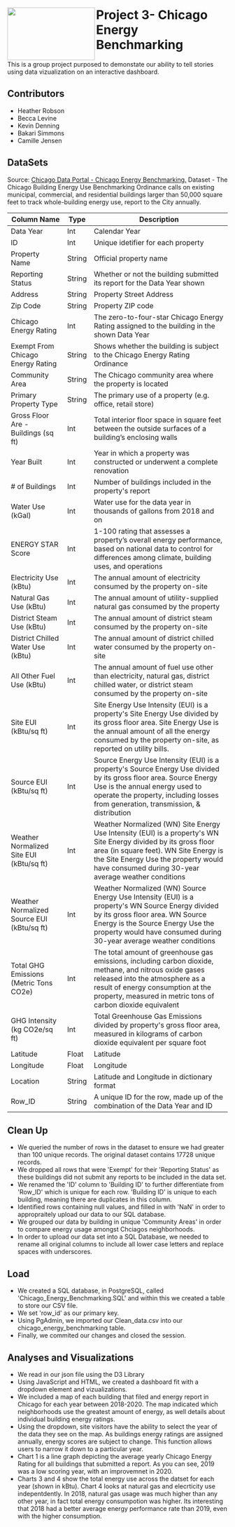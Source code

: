 <div><img align=left width=200px height=120px src="https://encrypted-tbn0.gstatic.com/images?q=tbn:ANd9GcTaTDbsqoiHdttMWC9s4MBjNNj8JHMDIdKB6A&usqp=CAU">


# Project 3- Chicago Energy Benchmarking 
  
This is a group project purposed to demonstate our ability to tell stories using data vizualization on an interactive dashboard.</div>


## Contributors
  
- Heather Robson
- Becca Levine
- Kevin Denning
- Bakari Simmons
- Camille Jensen
  
  
## DataSets

<div> Source: <a href="[https://data.cityofchicago.org/Health-Human-Services/Food-Inspections/4ijn-s7e5](https://data.cityofchicago.org/resource/xq83-jr8c.json)" target="_blank">Chicago Data Portal - Chicago Energy Benchmarking.</a> 
Dataset - The Chicago Building Energy Use Benchmarking Ordinance calls on existing municipal, commercial, and residential buildings larger than 50,000 square feet to track whole-building energy use, report to the City annually.</div>
  
  | Column Name     | Type    | Description              |
  | ----------------| ------- | ------------------------ |
  | Data Year       | Int     | Calendar Year 
  | ID              | Int  | Unique idetifier for each property            
  | Property Name   | String  | Official property name
  | Reporting Status| String     | Whether or not the building submitted its report for the Data Year shown
  | Address         | String  | Property Street Address
  | Zip Code        | String  | Property ZIP code
  | Chicago Energy Rating             | Int  | The zero-to-four-star Chicago Energy Rating assigned to the building in the shown Data Year 
  | Exempt From Chicago Energy Rating | String  | Shows whether the building is subject to the Chicago Energy Rating Ordinance
  | Community Area     | String  | The Chicago community area where the property is located
  | Primary Property Type           | String     | The primary use of a property (e.g. office, retail store)
  | Gross Floor Are - Buildings (sq ft) | Int  | Total interior floor space in square feet between the outside surfaces of a building’s enclosing walls
  | Year Built | Int | Year in which a property was constructed or underwent a complete renovation
  | # of Buildings         | Int | Number of buildings included in the property's report
  | Water Use (kGal)      | Int | Water use for the data year in thousands of gallons from 2018 and on
  | ENERGY STAR Score       | Int     | 1-100 rating that assesses a property’s overall energy performance, based on national data to control for differences among climate, building uses, and operations 
  | Electricity Use (kBtu)              | Int  | The annual amount of electricity consumed by the property on-site            
  | Natural Gas Use (kBtu)   | Int  | The annual amount of utility-supplied natural gas consumed by the property
  | District Steam Use (kBtu)| Int     | The annual amount of district steam consumed by the property on-site
  | District Chilled Water Use (kBtu)         | Int  | The annual amount of district chilled water consumed by the property on-site
  | All Other Fuel Use (kBtu)        | Int  | The annual amount of fuel use other than electricity, natural gas, district chilled water, or district steam consumed by the property on-site
  | Site EUI (kBtu/sq ft)       | Int     | Site Energy Use Intensity (EUI) is a property's Site Energy Use divided by its gross floor area. Site Energy Use is the annual amount of all the energy consumed by the property on-site, as reported on utility bills. 
  | Source EUI (kBtu/sq ft)              | Int  | Source Energy Use Intensity (EUI) is a property's Source Energy Use divided by its gross floor area. Source Energy Use is the annual energy used to operate the property, including losses from generation, transmission, & distribution           
  | Weather Normalized Site EUI (kBtu/sq ft)   | Int  | Weather Normalized (WN) Site Energy Use Intensity (EUI) is a property's WN Site Energy divided by its gross floor area (in square feet). WN Site Energy is the Site Energy Use the property would have consumed during 30-year average weather conditions
  | Weather Normalized Source EUI (kBtu/sq ft)| Int     | Weather Normalized (WN) Source Energy Use Intensity (EUI) is a property's WN Source Energy divided by its gross floor area. WN Source Energy is the Source Energy Use the property would have consumed during 30-year average weather conditions
  | Total GHG Emissions (Metric Tons CO2e)        | Int  | The total amount of greenhouse gas emissions, including carbon dioxide, methane, and nitrous oxide gases released into the atmosphere as a result of energy consumption at the property, measured in metric tons of carbon dioxide equivalent
  | GHG Intensity (kg CO2e/sq ft)        | Int  | Total Greenhouse Gas Emissions divided by property's gross floor area, measured in kilograms of carbon dioxide equivalent per square foot
  | Latitude        | Float  | Latitude 
  | Longitude       | Float  | Longitude
  | Location        | String | Latitude and Longitude in dictionary format
  | Row_ID        | String | A unique ID for the row, made up of the combination of the Data Year and ID


## Clean Up

- We queried the number of rows in the dataset to ensure we had greater than 100 unique records. The original dataset contains 17728 unique records.
- We dropped all rows that were 'Exempt' for their 'Reporting Status' as these buildings did not submit any reports to be included in the data set. 
- We renamed the 'ID' column to 'Building ID' to further differentiate from 'Row_ID' which is unique for each row. 'Building ID' is unique to each building, meaning there are duplicates in this column. 
- Identified rows containing null values, and filled in with 'NaN' in order to appropraitely upload our data to our SQL database.
- We grouped our data by building in unique 'Community Areas' in order to compare energy usage amongst Chciagos neighborhoods.
- In order to upload our data set into a SQL Database, we needed to rename all original columns to include all lower case letters and replace spaces with underscores.


## Load

- We created a SQL database, in PostgreSQL, called 'Chicago_Energy_Benchmarking.SQL' and within this we created a table to store our CSV file.
- We set 'row_id' as our primary key. 
- Using PgAdmin, we imported our Clean_data.csv into our chicago_energy_benchmarking table. 
- Finally, we commited our changes and closed the session. 

## Analyses and Visualizations
- We read in our json file using the D3 Library
- Using JavaScript and HTML, we created a dashboard fit with a dropdown element and vizualizations.
- We included a map of each building that filed and energy report in Chicago for each year between 2018-2020. The map indicated which neighborhoods use the greatest amount of energy, as well details about individual building energy ratings.
- Using the dropdown, site visitors have the ability to select the year of the data they see on the map. As buildings energy ratings are assigned annually, energy scores are subject to change. This function allows users to narrow it down to a particular year. 
- Chart 1 is a line graph depicting the average yearly Chicago Energy Rating for all buildings that submitted a report. As you can see, 2019 was a low scoring year, with an improvemnet in 2020.
- Charts 3 and 4 show the total energy use across the datset for each year (shown in kBtu). Chart 4 looks at natural gas and elecrticity use indepentdently. In 2018, natural gas usage was much higher than any other year, in fact total energy consumpotion was higher. Its interesting that 2018 had a better average energy performance rate than 2019, even with the higher consumption. 


